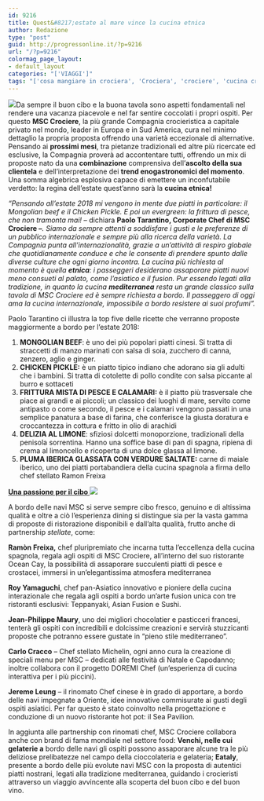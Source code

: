 ```yaml
---
id: 9216
title: Quest&#8217;estate al mare vince la cucina etnica
author: Redazione
type: "post"
guid: http://progressonline.it/?p=9216
url: "/?p=9216"
colormag_page_layout:
- default_layout
categories: "['VIAGGI']"
tags: "['cosa mangiare in crociera', 'Crociera', 'crociere', 'cucina crociera', 'MSC', 'MSC Crociere']"
---
```


![](https://progressonline.it/wp-content/uploads/2018/07/Image.1531732810195-200x300.jpg)Da sempre il buon cibo e la buona tavola sono aspetti fondamentali nel rendere una vacanza piacevole e nel far sentire coccolati i propri ospiti. Per questo **MSC Crociere**, la più grande Compagnia crocieristica a capitale privato nel mondo, leader in Europa e in Sud America, cura nel minimo dettaglio la propria proposta offrendo una varietà eccezionale di alternative. Pensando ai **prossimi mesi**, tra pietanze tradizionali ed altre più ricercate ed esclusive, la Compagnia proverà ad accontentare tutti, offrendo un mix di proposte nato da una **combinazione** comprensiva dell’**ascolto della sua clientela** e dell’interpretazione dei **trend enogastronomici del momento**. Una somma algebrica esplosiva capace di emettere un inconfutabile verdetto: la regina dell’estate quest’anno sarà la **cucina etnica!**

*“Pensando all’estate 2018 mi vengono in mente due piatti in particolare: il Mongolian beef e il Chicken Pickle. E poi un evergreen: la frittura di pesce, che non tramonta mai!* – dichiara **Paolo Tarantino, Corporate Chef di MSC Crociere –***.* *Siamo da sempre attenti a soddisfare i gusti e le preferenze di un pubblico internazionale e sempre più alla ricerca della varietà. La Compagnia punta all’internazionalità, grazie a un’attività di respiro globale che quotidianamente conduce e che le consente di prendere spunto dalle diverse culture che ogni giorno incontra. La cucina più richiesta al momento è quella **etnica**: i passeggeri desiderano assaporare piatti nuovi meno consueti al palato, come l’asiatico e il fusion. Pur essendo legati alla tradizione, in quanto la cucina **mediterranea** resta un grande classico sulla tavola di MSC Crociere ed è sempre richiesta a bordo. Il passeggero di oggi ama la cucina internazionale, impossibile a bordo resistere ai suoi profumi”.*

Paolo Tarantino ci illustra la top five delle ricette che verranno proposte maggiormente a bordo per l’estate 2018:

1. **MONGOLIAN BEEF**: è uno dei più popolari piatti cinesi. Si tratta di straccetti di manzo marinati con salsa di soia, zucchero di canna, zenzero, aglio e ginger.
2. **CHICKEN PICKLE:** è un piatto tipico indiano che adorano sia gli adulti che i bambini. Si tratta di cotolette di pollo condite con salsa piccante al burro e sottaceti
3. **FRITTURA MISTA DI PESCE E CALAMARI:** è il piatto più trasversale che piace ai grandi e ai piccoli; un classico dei luoghi di mare, servito come antipasto o come secondo, il pesce e i calamari vengono passati in una semplice panatura a base di farina, che conferisce la giusta doratura e croccantezza in cottura e fritto in olio di arachidi
4. **DELIZIA AL LIMONE**: sfiziosi dolcetti monoporzione, tradizionali della penisola sorrentina. Hanno una soffice base di pan di spagna, ripiena di crema al limoncello e ricoperta di una dolce glassa al limone.
5. **PLUMA IBERICA GLASSATA CON VERDURE SALTATE:** carne di maiale iberico, uno dei piatti portabandiera della cucina spagnola a firma dello chef stellato Ramon Freixa

**<u>Una passione per il cibo ![](https://progressonline.it/wp-content/uploads/2018/07/Image.1531732817412-300x200.jpg)</u>**

A bordo delle navi MSC si serve sempre cibo fresco, genuino e di altissima qualità e oltre a ciò l’esperienza dining si distingue sia per la vasta gamma di proposte di ristorazione disponibili e dall’alta qualità, frutto anche di partnership *stellate*, come:

**Ramòn Freixa,** chef pluripremiato che incarna tutta l’eccellenza della cucina spagnola, regala agli ospiti di MSC Crociere, all’interno del suo ristorante Ocean Cay, la possibilità di assaporare succulenti piatti di pesce e crostacei, immersi in un’elegantissima atmosfera mediterranea

**Roy Yamaguchi**, chef pan-Asiatico innovativo e pioniere della cucina interazionale che regala agli ospiti a bordo un’arte fusion unica con tre ristoranti esclusivi: Teppanyaki, Asian Fusion e Sushi.

**Jean-Philippe Maury**, uno dei migliori chocolatier e pasticceri francesi, tenterà gli ospiti con incredibili e dolcissime creazioni e servirà stuzzicanti proposte che potranno essere gustate in “pieno stile mediterraneo”.

**Carlo Cracco** – Chef stellato Michelin, ogni anno cura la creazione di speciali menu per MSC – dedicati alle festività di Natale e Capodanno; inoltre collabora con il progetto DOREMI Chef (un’esperienza di cucina interattiva per i più piccini).

**Jereme Leung** – il rinomato Chef cinese è in grado di apportare, a bordo delle navi impegnate a Oriente, idee innovative commisurate ai gusti degli ospiti asiatici. Per far questo è stato coinvolto nella progettazione e conduzione di un nuovo ristorante hot pot: il Sea Pavilion.

In aggiunta alle partnership con rinomati chef, MSC Crociere collabora anche con brand di fama mondiale nel settore food: **Venchi, nelle cui gelaterie a** bordo delle navi gli ospiti possono assaporare alcune tra le più deliziose prelibatezze nel campo della cioccolateria e gelateria; **Eataly**, presente a bordo delle più evolute navi MSC con la proposta di autentici piatti nostrani, legati alla tradizione mediterranea, guidando i crocieristi attraverso un viaggio avvincente alla scoperta del buon cibo e del buon vino.